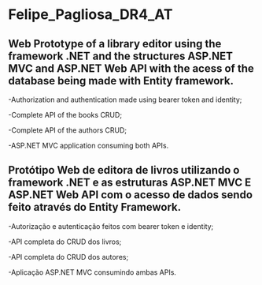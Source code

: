 # Felipe_Pagliosa_DR4_AT


## Web Prototype of a library editor using the framework .NET and the structures ASP.NET MVC and ASP.NET Web API with the acess of the database being made with Entity framework.

-Authorization and authentication made using bearer token and identity;

-Complete API of the books CRUD;

-Complete API of the authors CRUD;

-ASP.NET MVC application consuming both APIs.


## Protótipo Web de editora de livros utilizando o framework .NET e as estruturas ASP.NET MVC E ASP.NET Web API com o acesso de dados sendo feito através do Entity Framework.

-Autorização e autenticação feitos com bearer token e identity; 

-API completa do CRUD dos livros;

-API completa do CRUD dos autores;

-Aplicação ASP.NET MVC consumindo ambas APIs.
